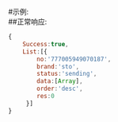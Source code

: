 
#示例:  
##正常响应:  
```javascript
{
    Success:true,
    List:[{
        no:'777005949070187',
        brand:'sto',
        status:'sending',
        data:[Array],
        order:'desc',
        res:0
     }]
}
```
